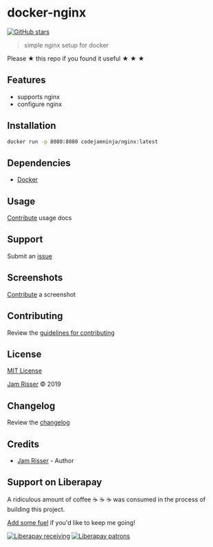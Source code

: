 # docker-nginx

[![GitHub stars](https://img.shields.io/github/stars/codejamninja/docker-nginx.svg?style=social&label=Stars)](https://github.com/codejamninja/docker-nginx)

> simple nginx setup for docker

Please ★ this repo if you found it useful ★ ★ ★


## Features

* supports nginx
* configure nginx


## Installation

```sh
docker run -p 8080:8080 codejamninja/nginx:latest
```


## Dependencies

* [Docker](https://docker.com)


## Usage

[Contribute](https://github.com/codejamninja/docker-nginx/blob/master/CONTRIBUTING.md) usage docs


## Support

Submit an [issue](https://github.com/codejamninja/docker-nginx/issues/new)


## Screenshots

[Contribute](https://github.com/codejamninja/docker-nginx/blob/master/CONTRIBUTING.md) a screenshot


## Contributing

Review the [guidelines for contributing](https://github.com/codejamninja/docker-nginx/blob/master/CONTRIBUTING.md)


## License

[MIT License](https://github.com/codejamninja/docker-nginx/blob/master/LICENSE)

[Jam Risser](https://codejam.ninja) © 2019


## Changelog

Review the [changelog](https://github.com/codejamninja/docker-nginx/blob/master/CHANGELOG.md)


## Credits

* [Jam Risser](https://codejam.ninja) - Author


## Support on Liberapay

A ridiculous amount of coffee ☕ ☕ ☕ was consumed in the process of building this project.

[Add some fuel](https://liberapay.com/codejamninja/donate) if you'd like to keep me going!

[![Liberapay receiving](https://img.shields.io/liberapay/receives/codejamninja.svg?style=flat-square)](https://liberapay.com/codejamninja/donate)
[![Liberapay patrons](https://img.shields.io/liberapay/patrons/codejamninja.svg?style=flat-square)](https://liberapay.com/codejamninja/donate)
